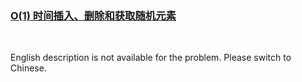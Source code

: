 ### [O(1) 时间插入、删除和获取随机元素](https://leetcode.com/problems/FortPu)

<p>&nbsp;</p>

<p>English description is not available for the problem. Please switch to Chinese.</p>
